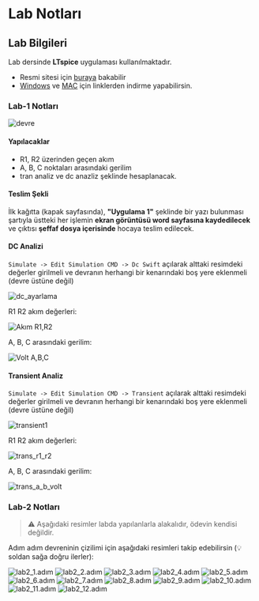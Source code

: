 # Lab Notları

## Lab Bilgileri

Lab dersinde **LTspice** uygulaması kullanılmaktadır.

* Resmi sitesi için [buraya](http://www.linear.com/designtools/software/) bakabilir
* [Windows](http://ltspice.linear-tech.com/software/LTspiceXVII.exe) ve [MAC](http://ltspice.linear-tech.com/LTspiceIV.dmg) için linklerden indirme yapabilirsin.

### Lab-1 Notları

![devre](../../.gitbook/assets/devre.png)

#### Yapılacaklar

* R1, R2 üzerinden geçen akım
* A, B, C noktaları arasındaki gerilim
* tran analiz ve dc anazliz şeklinde hesaplanacak.

#### Teslim Şekli

İlk kağıtta \(kapak sayfasında\), **"Uygulama 1"** şeklinde bir yazı bulunması şartıyla üstteki her işlemin **ekran görüntüsü word sayfasına kaydedilecek** ve çıktısı **şeffaf dosya içerisinde** hocaya teslim edilecek.

#### DC Analizi

`Simulate -> Edit Simulation CMD -> Dc Swift` açılarak alttaki resimdeki değerler girilmeli ve devranın herhangi bir kenarındaki boş yere eklenmeli \(devre üstüne değil\)

![dc\_ayarlama](https://github.com/yedhrab/IstanbulUniversity-CE/tree/b43cf48d196ce7169d18e4b684be831f108ef21f/res/dc&#32;ayarlanma.png)

R1 R2 akım değerleri:

![Ak&#x131;m R1,R2](https://github.com/yedhrab/IstanbulUniversity-CE/tree/b43cf48d196ce7169d18e4b684be831f108ef21f/res/Akım&#32;R1,R2.png)

A, B, C arasındaki gerilim:

![Volt A,B,C](https://github.com/yedhrab/IstanbulUniversity-CE/tree/b43cf48d196ce7169d18e4b684be831f108ef21f/res/Volt&#32;A,B,C.png)

#### Transient Analiz

`Simulate -> Edit Simulation CMD -> Transient` açılarak alttaki resimdeki değerler girilmeli ve devranın herhangi bir kenarındaki boş yere eklenmeli \(devre üstüne değil\)

![transient1](../../.gitbook/assets/transient1%20%282%29.png)

R1 R2 akım değerleri:

![trans\_r1\_r2](../../.gitbook/assets/trans_r1_r2%20%283%29.png)

A, B, C arasındaki gerilim:

![trans\_a\_b\_volt](../../.gitbook/assets/trans_a_b_vold%20%282%29.png)

### Lab-2 Notları

> ⚠ Aşağıdaki resimler labda yapılanlarla alakalıdır, ödevin kendisi değildir.

Adım adım devreninin çizilimi için aşağıdaki resimleri takip edebilirsin \(💡 soldan sağa doğru ilerler\):

![lab2\_1.ad&#x131;m](../../.gitbook/assets/lab2_1.adim.jpg) ![lab2\_2.ad&#x131;m](../../.gitbook/assets/lab2_2.adim%20%281%29.png) ![lab2\_3.ad&#x131;m](../../.gitbook/assets/lab2_3.adim%20%283%29.png) ![lab2\_4.ad&#x131;m](../../.gitbook/assets/lab2_4.adim%20%283%29.png) ![lab2\_5.ad&#x131;m](../../.gitbook/assets/lab2_5.adim.png) ![lab2\_6.ad&#x131;m](../../.gitbook/assets/lab2_6.adim.png) ![lab2\_7.ad&#x131;m](../../.gitbook/assets/lab2_7.adim%20%281%29.png) ![lab2\_8.ad&#x131;m](../../.gitbook/assets/lab2_8.adim.png) ![lab2\_9.ad&#x131;m](../../.gitbook/assets/lab2_9.adim%20%283%29.png) ![lab2\_10.ad&#x131;m](../../.gitbook/assets/lab2_10_adim%20%281%29.png) ![lab2\_11.ad&#x131;m](../../.gitbook/assets/lab2_11.adim%20%283%29.png) ![lab2\_12.ad&#x131;m](../../.gitbook/assets/lab2_12.adim%20%282%29.png)

